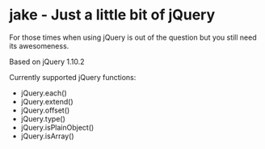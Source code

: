 jake - Just a little bit of jQuery
====

For those times when using jQuery is out of the question but you still need its awesomeness.

Based on jQuery 1.10.2

Currently supported jQuery functions:

* jQuery.each()
* jQuery.extend()
* jQuery.offset()
* jQuery.type()
* jQuery.isPlainObject()
* jQuery.isArray()




